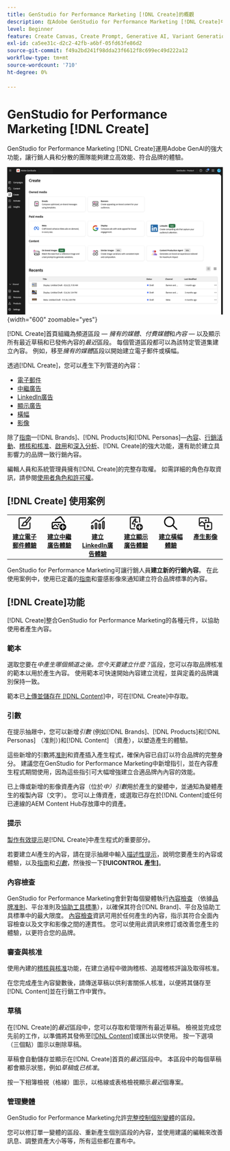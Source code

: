 ```yaml
---
title: GenStudio for Performance Marketing [!DNL Create]的概觀
description: 在Adobe GenStudio for Performance Marketing [!DNL Create]中使用generative AI快速產生高效能且符合品牌規範的內容。
level: Beginner
feature: Create Canvas, Create Prompt, Generative AI, Variant Generation, Content Generation
exl-id: ca5ee31c-d2c2-42fb-a6bf-05fd63fe86d2
source-git-commit: f49a2bd241f98dda23f6612f8c699ec49d222a12
workflow-type: tm+mt
source-wordcount: '710'
ht-degree: 0%

---
```


# GenStudio for Performance Marketing [!DNL Create]

GenStudio for Performance Marketing [!DNL Create]運用Adobe GenAI的強大功能，讓行銷人員和分散的團隊能夠建立高效能、符合品牌的體驗。

![建立首頁](/help/assets/create-home.png){width="600" zoomable="yes"}

[!DNL Create]首頁組織為頻道區段 — _擁有的媒體_、_付費媒體_&#x200B;和&#x200B;_內容_ — 以及顯示所有最近草稿和已發佈內容的&#x200B;_最近_&#x200B;區段。 每個管道區段都可以為該特定管道集建立內容。 例如，移至&#x200B;_擁有的媒體_&#x200B;區段以開始建立電子郵件或橫幅。

透過[!DNL Create]，您可以產生下列管道的內容：

* [電子郵件](email-experiences.md)
* [中繼廣告](meta-experiences.md)
* [LinkedIn廣告](linkedin-experiences.md)
* [顯示廣告](display-ad-experiences.md)
* [橫幅](banner-experiences.md)
* [影像](generate-assets.md)

除了[指南](/help/user-guide/guidelines/overview.md)—[!DNL Brands]、[!DNL Products]和[!DNL Personas]—[內容](/help/user-guide/content/overview.md)、[行銷活動](/help/user-guide/campaigns/overview.md)、[稽核和核准](/help/user-guide/approvals/overview.md)、[啟用](/help/user-guide/activation/overview.md)和[深入分析](/help/user-guide/insights/overview.md)、[!DNL Create]的強大功能，還有助於建立具影響力的品牌一致行銷內容。

編輯人員和系統管理員擁有[!DNL Create]的完整存取權。 如需詳細的角色存取資訊，請參閱[使用者角色和許可權](/help/user-guide/user-roles.md)。

## [!DNL Create] 使用案例

<table style="table-layout:fixed">
<tr style="border: 0;">
   <td align="center" valign="top" width="100">
      <a href="/help/user-guide/create/create-email-experience.md">
      <img alt="建立新內容" src="../../assets/icons/icon-create.svg" width="35">
      </a>
      <div>
         <a href="/help/user-guide/create/create-email-experience.md">
         <strong>建立電子郵件體驗</strong>
         </a>
      </div>
   </td>
   <td align="center" valign="top" width="100">
      <a href="/help/user-guide/create/create-meta-ad.md">
      <img alt="建立中繼廣告體驗" src="../../assets/icons/icon-addContent.png" width="35">
      </a>
      <div>
         <a href="/help/user-guide/create/create-meta-ad.md">
         <strong>建立中繼廣告體驗</strong>
         </a>
      </div>
   </td>
   <td align="center" valign="top" width="100">
      <a href="/help/user-guide/create/create-linkedin.md">
      <img alt="建立LinkedIn廣告體驗" src="../../assets/icons/icon-dataAnalytics.svg" width="35">
      </a>
      <div>
         <a href="/help/user-guide/create/create-linkedin.md">
         <strong>建立LinkedIn廣告體驗</strong>
         </a>
      </div>
   </td>
   <td align="center" valign="top" width="100">
      <a href="/help/user-guide/create/create-display-ad.md">
      <img alt="建立顯示廣告體驗" src="../../assets/icons/icon-addTemplate.svg" width="35">
      </a>
      <div>
         <a href="/help/user-guide/create/create-display-ad.md">
         <strong>建立顯示廣告體驗</strong>
         </a>
      </div>
   </td>
   <td align="center" valign="top" width="100">
      <a href="/help/user-guide/create/create-banner-experience.md">
      <img alt="建立橫幅體驗" src="../../assets/icons/icon-search.png" width="35">
      </a>
      <div>
         <a href="/help/user-guide/create/create-banner-experience.md">
         <strong>建立橫幅體驗</strong>
         </a>
      </div>
   </td>
   <td align="center" valign="top" width="100">
      <a href="/help/user-guide/create/generate-assets.md">
      <img alt="建立影像" src="../../assets/icons/icon-asset.svg" width="35">
      </a>
      <div>
         <a href="/help/user-guide/create/generate-assets.md">
         <strong>產生影像</strong>
         </a>
      </div>
   </td>
</tr>
</table>

GenStudio for Performance Marketing可讓行銷人員&#x200B;**建立新的行銷內容**。 在此使用案例中，使用已定義的[指南](/help/user-guide/guidelines/overview.md)和靈感影像來通知建立符合品牌標準的內容。

## [!DNL Create]功能

[!DNL Create]整合GenStudio for Performance Marketing的各種元件，以協助使用者產生內容。

### 範本

選取您要在&#x200B;_中產生哪個頻道之後。您今天要建立什麼？_&#x200B;區段，您可以存取品牌核准的範本以用於產生內容。 使用範本可快速開始內容建立流程，並與定義的品牌識別保持一致。

範本已[上傳並儲存在 [!DNL Content]](/help/user-guide/content/overview.md)中，可在[!DNL Create]中存取。

### 引數

在提示抽屜中，您可以新增&#x200B;_引數_ (例如[!DNL Brands]、[!DNL Products]和[!DNL Personas] （准則）)和[!DNL Content] （資產），以塑造產生的體驗。

這些新增的引數將[准則](/help/user-guide/guidelines/overview.md)和資產插入產生程式，確保內容已自訂以符合品牌的完整身分。 建議您在GenStudio for Performance Marketing中新增指引，並在內容產生程式期間使用，因為這些指引可大幅增強建立合適品牌內內容的效能。

已上傳或新增的影像資產內容（位於&#x200B;_中）引數_&#x200B;用於產生的變體中，並通知為變體產生的複製內容（文字）。 您可以上傳資產，或選取已存在於[!DNL Content]或任何已連線的AEM Content Hub存放庫中的資產。

### 提示

[製作有效提示](/help/user-guide/effective-prompts.md)是[!DNL Create]中產生程式的重要部分。

若要建立AI產生的內容，請在提示抽屜中輸入[描述性提示](/help/user-guide/effective-prompts.md)，說明您要產生的內容或體驗，以及[指南](/help/user-guide/guidelines/overview.md)和&#x200B;[_引數_](#parameters)，然後按一下&#x200B;**[!UICONTROL 產生]**。

### 內容檢查

GenStudio for Performance Marketing會針對每個變體執行[內容檢查](/help/user-guide/guidelines/brand-validation.md#content-check-panel) （依據[品牌准則](/help/user-guide/guidelines/brands.md)、平台准則及[協助工具標準](/help/user-guide/guidelines/overview.md#compliance)），以確保其符合[!DNL Brand]、平台及協助工具標準中的最大限度。 [內容檢查](/help/user-guide/guidelines/brand-validation.md#content-check-summary)資訊可用於任何產生的內容，指示其符合全面內容檢查以及文字和影像之間的連貫性。 您可以使用此資訊來修訂或改善您產生的體驗，以更符合您的品牌。

### 審查與核准

使用內建的[稽核與核准](/help/user-guide/approvals/overview.md)功能，在建立過程中徵詢稽核、追蹤稽核評論及取得核准。

在您完成產生內容變數後，請傳送草稿以供利害關係人核准，以便將其儲存至[!DNL Content]並在行銷工作中實作。

### 草稿

在[!DNL Create]的&#x200B;_最近_&#x200B;區段中，您可以存取和管理所有最近草稿。 檢視並完成您先前的工作，以準備將其發佈至[[!DNL Content]](/help/user-guide/content/overview.md)或匯出以供使用。 按一下選項（三個點）圖示以刪除草稿。

草稿會自動儲存並顯示在[!DNL Create]首頁的&#x200B;_最近_&#x200B;區段中。 本區段中的每個草稿都會顯示狀態，例如&#x200B;_草稿_&#x200B;或&#x200B;_已核准_。

按一下相簿檢視（格線）圖示，以格線或表格檢視顯示&#x200B;_最近_&#x200B;個專案。

### 管理變體

GenStudio for Performance Marketing允許[完整控制個別變體](/help/user-guide/create/manage-variants.md)的區段。

您可以修訂單一變體的區段、重新產生個別區段的內容，並使用建議的編輯來改善訊息、調整資產大小等等，所有這些都在畫布中。
